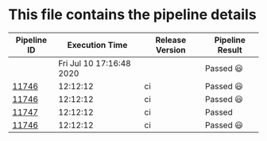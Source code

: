 # This file contains the pipeline details 

| Pipeline ID |   Execution Time        | Release Version |Pipeline Result   |
 |---------|---------------------------| --------------|--------|
|     <a href= "https://gitlab.mayadata.io/litmuschaos/litmus-e2e/pipelines/"></a>           |  Fri Jul 10 17:16:48 2020           |   | Passed :smiley: |
|     <a href= "https://gitlab.mayadata.io/litmuschaos/litmus-e2e/pipelines/11746">11746</a>           |  12:12:12           | ci  | Passed :smiley: |
|     <a href= "https://gitlab.mayadata.io/litmuschaos/litmus-e2e/pipelines/11746">11746</a>           |  12:12:12           | ci  | Passed :smiley: |
|     <a href= "https://gitlab.mayadata.io/litmuschaos/litmus-e2e/pipelines/11747">11747</a>           |  12:12:12           | ci  | Passed |
 |    <a href= "https://gitlab.mayadata.io/litmuschaos/litmus-e2e/pipelines/11746">11746</a>   |  12:12:12           |  ci     |Passed :smiley: |
